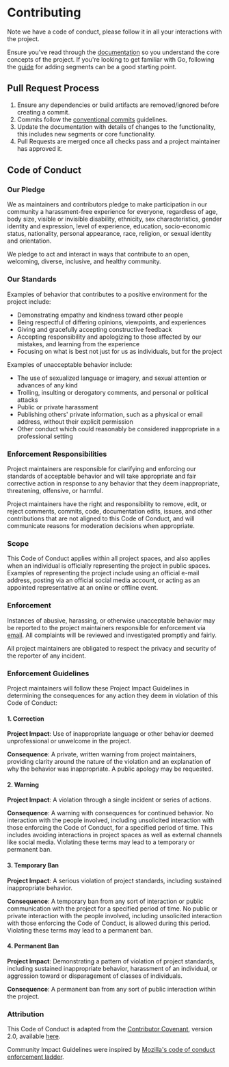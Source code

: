 # Contributing

Note we have a code of conduct, please follow it in all your interactions with the project.

Ensure you've read through the [documentation][docs] so you understand the core concepts of the
project. If you're looking to get familiar with Go, following the [guide][guide] for adding
segments can be a good starting point.

## Pull Request Process

1. Ensure any dependencies or build artifacts are removed/ignored before creating a commit.
2. Commits follow the [conventional commits][cc] guidelines.
3. Update the documentation with details of changes to the functionality, this includes new segments
   or core functionality.
4. Pull Requests are merged once all checks pass and a project maintainer has approved it.

## Code of Conduct

### Our Pledge

We as maintainers and contributors pledge to make participation in our
community a harassment-free experience for everyone, regardless of age, body
size, visible or invisible disability, ethnicity, sex characteristics, gender
identity and expression, level of experience, education, socio-economic status,
nationality, personal appearance, race, religion, or sexual identity
and orientation.

We pledge to act and interact in ways that contribute to an open, welcoming,
diverse, inclusive, and healthy community.

### Our Standards

Examples of behavior that contributes to a positive environment for the
project include:

* Demonstrating empathy and kindness toward other people
* Being respectful of differing opinions, viewpoints, and experiences
* Giving and gracefully accepting constructive feedback
* Accepting responsibility and apologizing to those affected by our mistakes,
  and learning from the experience
* Focusing on what is best not just for us as individuals, but for the
  project

Examples of unacceptable behavior include:

* The use of sexualized language or imagery, and sexual attention or
  advances of any kind
* Trolling, insulting or derogatory comments, and personal or political attacks
* Public or private harassment
* Publishing others' private information, such as a physical or email
  address, without their explicit permission
* Other conduct which could reasonably be considered inappropriate in a
  professional setting

### Enforcement Responsibilities

Project maintainers are responsible for clarifying and enforcing our standards of
acceptable behavior and will take appropriate and fair corrective action in
response to any behavior that they deem inappropriate, threatening, offensive,
or harmful.

Project maintainers have the right and responsibility to remove, edit, or reject
comments, commits, code, documentation edits, issues, and other contributions that are
not aligned to this Code of Conduct, and will communicate reasons for moderation
decisions when appropriate.

### Scope

This Code of Conduct applies within all project spaces, and also applies when
an individual is officially representing the project in public spaces.
Examples of representing the project include using an official e-mail address,
posting via an official social media account, or acting as an appointed
representative at an online or offline event.

### Enforcement

Instances of abusive, harassing, or otherwise unacceptable behavior may be
reported to the project maintainers responsible for enforcement via
[email][conduct].
All complaints will be reviewed and investigated promptly and fairly.

All project maintainers are obligated to respect the privacy and security of the
reporter of any incident.

### Enforcement Guidelines

Project maintainers will follow these Project Impact Guidelines in determining
the consequences for any action they deem in violation of this Code of Conduct:

#### 1. Correction

**Project Impact**: Use of inappropriate language or other behavior deemed
unprofessional or unwelcome in the project.

**Consequence**: A private, written warning from project maintainers, providing
clarity around the nature of the violation and an explanation of why the
behavior was inappropriate. A public apology may be requested.

#### 2. Warning

**Project Impact**: A violation through a single incident or series
of actions.

**Consequence**: A warning with consequences for continued behavior. No
interaction with the people involved, including unsolicited interaction with
those enforcing the Code of Conduct, for a specified period of time. This
includes avoiding interactions in project spaces as well as external channels
like social media. Violating these terms may lead to a temporary or
permanent ban.

#### 3. Temporary Ban

**Project Impact**: A serious violation of project standards, including
sustained inappropriate behavior.

**Consequence**: A temporary ban from any sort of interaction or public
communication with the project for a specified period of time. No public or
private interaction with the people involved, including unsolicited interaction
with those enforcing the Code of Conduct, is allowed during this period.
Violating these terms may lead to a permanent ban.

#### 4. Permanent Ban

**Project Impact**: Demonstrating a pattern of violation of project
standards, including sustained inappropriate behavior,  harassment of an
individual, or aggression toward or disparagement of classes of individuals.

**Consequence**: A permanent ban from any sort of public interaction within
the project.

### Attribution

This Code of Conduct is adapted from the [Contributor Covenant][homepage],
version 2.0, available [here][coc].

Community Impact Guidelines were inspired by [Mozilla's code of conduct
enforcement ladder](https://github.com/mozilla/diversity).

[docs]: https://ohmyposh.dev/docs
[guide]: https://ohmyposh.dev/docs/contributing_segment
[cc]: https://www.conventionalcommits.org/en/v1.0.0/#summary
[homepage]: https://www.contributor-covenant.org
[conduct]: mailto:conduct@ohmyposh.dev
[coc]: https://www.contributor-covenant.org/version/2/0/code_of_conduct.html
